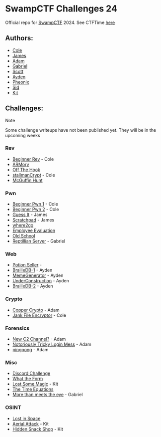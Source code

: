 # SwampCTF Challenges 24

Official repo for [SwampCTF](https://swampctf.com) 2024. 
See CTFTime [here](https://ctftime.org/event/2138)

## Authors:

- [Cole](https://github.com/Cool-Cole)
- [James](https://github.com/Tetrago)
- [Adam](https://github.com/adamkadaban)
- [Gabriel](https://github.com/Sn00pyW00dst0ck)
- [Scott](https://github.com/smoothhacker)
- [Ayden](https://github.com/ColbyJack1134)
- [Pheonix](https://github.com/Diet-Gameboy)
- [Sid](https://github.com/47Cid)
- [Kit](https://github.com/Kitt262)

## Challenges:

> [!NOTE]
> Some challenge writeups have not been published yet. They will be in the upcoming weeks

### Rev

- [Beginner Rev](./rev/) - Cole
- [ARMory](./rev/)
- [Off The Hook](./rev/off_the_hook)
- [stallmanCrypt](./rev/stallmanCrypt) - Cole
- [McGuffin Hunt](./rev/)

### Pwn

- [Beginner Pwn 1](./pwn/beginner_pwn_1) - Cole
- [Beginner Pwn 2](./pwn/) - Cole
- [Guess It](./pwn/guess_it) - James
- [Scratchpad](./pwn/scratchpad) - James
- [where2go](./pwn/)
- [Employee Evaluation](./pwn/)
- [Old School](./pwn/old_school)
- [Reptillian Server](./pwn/Reptillian_Server) - Gabriel

### Web

- [Potion Seller](./web/Potion%20Seller.md) - 
- [BrailleDB-1](./web/BrailleDB-1) - Ayden
- [MemeGenerator](./web/MemeGenerator) - Ayden
- [UnderConstruction](./web/UnderConstruction) - Ayden
- [BrailleDB-2](./web/BrailleDB-2) - Ayden

### Crypto

- [Copper Crypto](./crypto/Copper%20Crypto) - Adam
- [Jank File Encryptor](./crypto/) - Cole

### Forensics

- [New C2 Channel?](./forensics/New%20C2%20Channel%3F) - Adam
- [Notoriously Tricky Login Mess](./forensics/Notoriously%20Tricky%20Login%20Mess) - Adam
- [pingpong](./forensics/pingpong) - Adam

### Misc

- [Discord Challenge](./misc/)
- [What the Form](./misc/)
- [Lost Some Magic](./misc/) - Kit
- [The Time Equations](./misc/)
- [More than meets the eye](./misc/More_than_meets_the_eye) - Gabriel

### OSINT

- [Lost in Space](./osint/)
- [Aerial Attack](./osint/) - Kit
- [Hidden Snack Shop](./osint/) - Kit
